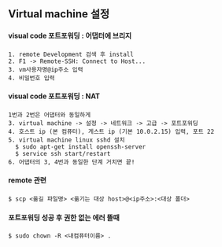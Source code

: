 ## Virtual machine 설정

#### visual code 포트포워딩 : 어댑터에 브리지
    1. remote Development 검색 후 install
    2. F1 -> Remote-SSH: Connect to Host...
    3. vm사용자명@ip주소 입력
    4. 비밀번호 입력

#### visual code 포트포워딩 : NAT
    1번과 2번은 어댑터와 동일하게
    3. virtual machine -> 설정 -> 네트워크 -> 고급 -> 포트포워딩
    4. 호스트 ip (본 컴퓨터), 게스트 ip (기본 10.0.2.15) 입력, 포트 22 
    5. virtual machine linux sshd 설치
      $ sudo apt-get install openssh-server
      $ service ssh start/restart
    6. 어댑터의 3, 4번과 동일한 단계 거치면 끝!

#### remote 관련
    $ scp <옮길 파일명> <옮기는 대상 host>@<ip주소>:<대상 폴더>
    
#### 포트포워딩 성공 후 권한 없는 에러 뜰때
    $ sudo chown -R <내컴퓨터이름> .
